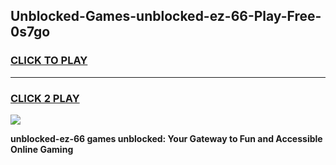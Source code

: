 
## Unblocked-Games-unblocked-ez-66-Play-Free-0s7go
<h3>
<a href="https://premium76.site?title=unblocked-ez-66&ref=18A1">CLICK TO PLAY</a></h3>
<hr>

<h3>
<a href="https://premium76.site?title=unblocked-ez-66&ref=18A1">CLICK 2 PLAY</a>
  
</h3>

<a href="https://premium76.site?title=unblocked-ez-66&ref=18A1"><img src="https://clearcache.store/games.png"></a>


**unblocked-ez-66 games unblocked: Your Gateway to Fun and Accessible Online Gaming**
